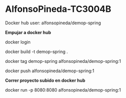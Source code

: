 # AlfonsoPineda-TC3004B

Docker hub user: alfonsopineda/demop-spring

**Empujar a docker hub**

docker login

docker build -t demop-spring .

docker tag demop-spring alfonsopineda/demop-spring:1

docker push alfonsopineda/demop-spring:1



**Correr proyecto subido en docker hub**

docker run -p 8080:8080 alfonsopineda/demop-spring:1
